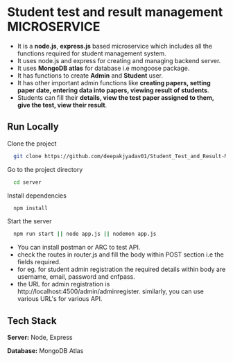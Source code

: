 
# Student test and result management MICROSERVICE

- It is a **node.js**, **express.js** based microservice which includes all the functions required for student management system.
- It uses node.js and express for creating and managing backend server.
- It uses **MongoDB atlas** for database i.e mongoose package.
- It has functions to create **Admin** and **Student** user.
- It has other important admin functions like **creating papers, setting paper date, entering data into papers, viewing result of students**.
- Students can fill their **details, view the test paper assigned to them, give the test, view their result**.
 


## Run Locally

Clone the project

```bash
  git clone https://github.com/deepakjyadav01/Student_Test_and_Result-Microservice.git
```

Go to the project directory

```bash
  cd server
```

Install dependencies

```bash
  npm install
```

Start the server

```bash
  npm run start || node app.js || nodemon app.js
```

- You can install postman or ARC to test API.
- check the routes in router.js and fill the body within POST section i.e the fields required.
- for eg. for student admin registration the required details within body are username, email, password and cnfpass.
- the URL for admin registration is http://localhost:4500/admin/adminregister. similarly, you can use various URL's for various API.

   
## Tech Stack


**Server:** Node, Express

**Database:** MongoDB Atlas
